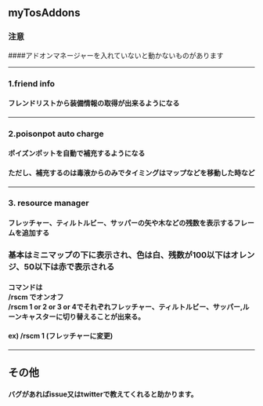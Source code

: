 ## myTosAddons

### 注意
####アドオンマネージャーを入れていないと動かないものがあります
___

### 1.friend info
#### フレンドリストから装備情報の取得が出来るようになる

___
### 2.poisonpot auto charge
#### ポイズンポットを自動で補充するようになる
#### ただし、補充するのは毒液からのみでタイミングはマップなどを移動した時など
___
### 3. resource manager
#### フレッチャー、ティルトルビー、サッパーの矢や木などの残数を表示するフレームを追加する
### 基本はミニマップの下に表示され、色は白、残数が100以下はオレンジ、50以下は赤で表示される
#### コマンドは <br>/rscm でオンオフ<br>/rscm 1 or 2 or 3 or 4でそれぞれフレッチャー、ティルトルビー、サッパー,ルーンキャスターに切り替えることが出来る。
#### ex) /rscm 1 (フレッチャーに変更)
___
## その他
#### バグがあればissue又はtwitterで教えてくれると助かります。